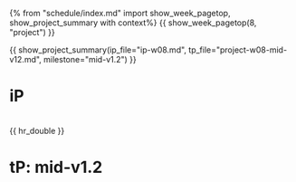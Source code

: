 {% from "schedule/index.md" import show_week_pagetop, show_project_summary with context%}
{{ show_week_pagetop(8, "project") }}

{{ show_project_summary(ip_file="ip-w08.md", tp_file="project-w08-mid-v12.md", milestone="mid-v1.2") }}

# iP

<include src="../../admin/ip-w08.md#body" />

<br>
{{ hr_double }}

# tP: mid-v1.2

<include src="../../admin/project-w08-mid-v12.md#body" />